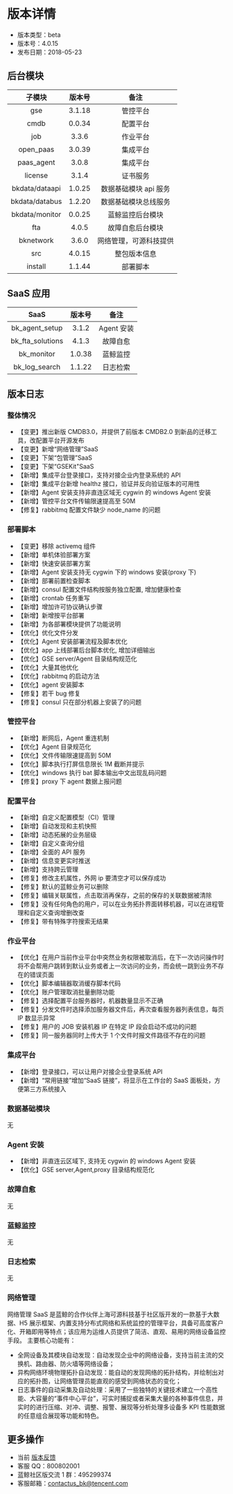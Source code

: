 # 版本详情

- 版本类型：beta
- 版本号：4.0.15
- 发布日期：2018-05-23

## 后台模块

|     子模块     | 版本号 |          备注          |
|:--------------:|:------:|:----------------------:|
|      gse       | 3.1.18 |        管控平台        |
|      cmdb      | 0.0.34 |        配置平台        |
|      job       | 3.3.6  |        作业平台        |
|   open_paas    | 3.0.39 |        集成平台        |
|   paas_agent   | 3.0.8  |        集成平台        |
|    license     | 3.1.4  |        证书服务        |
| bkdata/dataapi | 1.0.25 |  数据基础模块 api 服务   |
| bkdata/databus | 1.2.20 |  数据基础模块总线服务  |
| bkdata/monitor | 0.0.25 |    蓝鲸监控后台模块    |
|      fta       | 4.0.5 |    故障自愈后台模块    |
|   bknetwork    | 3.6.0  | 网络管理，可源科技提供 |
|      src       | 4.0.15 |      整包版本信息      |
|    install     | 1.1.44 |        部署脚本        |

## SaaS 应用

| SaaS    |  版本号  | 备注|
| :-----:   | :----: |:----: |
|bk_agent_setup|3.1.2|Agent 安装|
|bk_fta_solutions|4.1.3|故障自愈|
|bk_monitor|1.0.38|蓝鲸监控|
|bk_log_search|1.1.22|日志检索|

## 版本日志

### 整体情况

- 【变更】推出新版 CMDB3.0，并提供了前版本 CMDB2.0 到新品的迁移工具，改配置平台开源发布
- 【变更】新增“网络管理”SaaS
- 【变更】下架“包管理”SaaS
- 【变更】下架“GSEKit"SaaS
- 【新增】集成平台登录接口，支持对接企业内登录系统的 API
- 【新增】集成平台新增 healthz 接口，验证并反向验证版本的可用性
- 【新增】Agent 安装支持非直连区域无 cygwin 的 windows Agent 安装
- 【新增】管控平台文件传输限速提高至 50M
- 【修复】rabbitmq 配置文件缺少 node_name 的问题

### 部署脚本

- 【变更】移除 activemq 组件
- 【新增】单机体验部署方案
- 【新增】快速安装部署方案
- 【新增】Agent 安装支持无 cygwin 下的 windows 安装(proxy 下)
- 【新增】部署前置检查脚本
- 【新增】consul 配置文件结构按服务独立配置, 增加健康检查
- 【新增】crontab 任务重写
- 【新增】增加许可协议确认步骤
- 【新增】新增按平台部署
- 【新增】为各部署模块提供了功能说明
- 【优化】优化文件分发
- 【优化】Agent 安装部署流程及脚本优化
- 【优化】app 上线部署后台脚本优化, 增加详细输出
- 【优化】GSE server/Agent 目录结构规范化
- 【优化】大量其他优化
- 【优化】rabbitmq 的启动方法
- 【优化】agent 安装脚本
- 【修复】若干 bug 修复
- 【修复】consul 只在部分机器上安装了的问题

### 管控平台

- 【新增】断网后，Agent 重连机制
- 【优化】Agent 目录规范化
- 【优化】文件传输限速提高到 50M
- 【优化】脚本执行打屏信息限长 1M 截断并提示
- 【优化】windows 执行 bat 脚本输出中文出现乱码问题
- 【修复】proxy 下 agent 数据上报问题

### 配置平台

- 【新增】自定义配置模型（CI）管理
- 【新增】自动发现和主机快照
- 【新增】动态拓展的业务层级
- 【新增】自定义查询分组
- 【新增】全面的 API 服务
- 【新增】信息变更实时推送
- 【新增】支持跨云管理
- 【修复】修改主机属性，外网 ip 要清空才可以保存成功
- 【修复】默认的蓝鲸业务可以删除
- 【修复】编辑关联属性，点击取消再保存，之前的保存的关联数据被清除
- 【修复】没有任何角色的用户，可以在业务拓扑界面转移机器，可以在进程管理和自定义查询增删改查
- 【修复】带有特殊字符搜索无结果

### 作业平台

- 【优化】在用户当前作业平台中突然业务权限被取消后，在下一次访问操作时将不会帮用户跳转到默认业务或者上一次访问的业务，而会统一跳到业务不存在的错误页面
- 【优化】脚本编辑器取消缓存脚本代码
- 【优化】账户管理取消批量删除功能
- 【修复】选择配置平台服务器时，机器数量显示不正确
- 【修复】分发文件时选择添加服务器文件后，再次查看服务器列表信息，每页 IP 数显示异常
- 【修复】用户的 JOB 安装机器 IP 在特定 IP 段会启动不成功的问题
- 【修复】同一服务器同时上传大于 1 个文件时报文件路径不存在的问题

### 集成平台

- 【新增】登录接口，可以让用户对接企业登录系统 API
- 【新增】“常用链接”增加“SaaS 链接”，将显示在工作台的 SaaS 面板处，方便第三方系统接入

### 数据基础模块

无

### Agent 安装

- 【新增】非直连云区域下, 支持无 cygwin 的 windows Agent 安装
- 【优化】GSE server,Agent,proxy 目录结构规范化

### 故障自愈

无

### 蓝鲸监控

无

### 日志检索

无

### 网络管理

网络管理 SaaS 是蓝鲸的合作伙伴上海可源科技基于社区版开发的一款基于大数据、H5 展示框架、内置支持分布式网络和系统监控的管理平台，具备可高度客户化、开箱即用等特点；该应用为运维人员提供了简洁、直观、易用的网络设备监控手段。
主要核心功能有：
- 全网设备及其模块自动发现：自动发现企业中的网络设备，支持当前主流的交换机、路由器、防火墙等网络设备；
- 异构网络环境物理拓扑自动发现：能自动的发现网络的拓扑结构，并绘制出对应的拓扑图，让网络管理员能直观的感受到网络状态的变化；
- 日志事件的自动采集及自动处理：采用了一些独特的关键技术建立一个高性能、大容量的“事件中心平台”，可实时捕捉或者采集大量的各种事件信息，并实时的进行压缩、对冲、调整、报警、展现等分析处理多设备多 KPI 性能数据的任意组合展现等功能和特色。

## 更多操作

- 当前 [版本反馈](http://bk.tencent.com/s-mart/community)
- 客服 QQ：800802001
- 蓝鲸社区版交流 1 群：495299374
- 客服邮箱：contactus_bk@tencent.com
